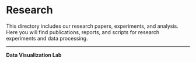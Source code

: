 # Research

This directory includes our research papers, experiments, and analysis. Here you will find publications, reports, and scripts for research experiments and data processing.

---

**Data Visualization Lab**
